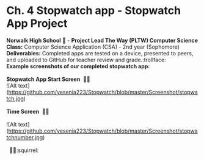 # Ch. 4 Stopwatch app - Stopwatch App Project <br>
<b> Norwalk High School</b> :school: - <b>Project Lead The Way (PLTW) Computer Science</b><br>
<b>Class:</b> Computer Science Application (CSA) - 2nd year (Sophomore)<br>
<b>Deliverables:</b> Completed apps are tested on a device, presented to peers, and uploaded to GitHub for teacher review and grade.:trollface:
<br>
<b> Example screenshots of our completed stopwatch app: </b><br><br>
<b> Stopwatch App Start Screen</b>&nbsp;&nbsp;:dog::cherry_blossom:<brb><br>
![Alt text] (https://github.com/yesenia223/Stopwatch/blob/master/Screenshot/stopwatch.jpg)
<br><br>
<b> Time Screen</b>&nbsp;&nbsp;:penguin::hibiscus:<br><br>
![Alt text] (https://github.com/yesenia223/Stopwatch/blob/master/Screenshot/stopwatchnumber.jpg)
<br><br>
<b></b>&nbsp;&nbsp;:honeybee::rooster::squirrel:<br><br>


